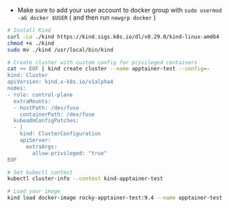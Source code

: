 * Make sure to add your user account to docker group with `sudo usermod -aG docker $USER` ( and then run `newgrp docker` ) 
```bash
# Install Kind
curl -Lo ./kind https://kind.sigs.k8s.io/dl/v0.29.0/kind-linux-amd64
chmod +x ./kind
sudo mv ./kind /usr/local/bin/kind

# Create cluster with custom config for privileged containers
cat << EOF | kind create cluster --name apptainer-test --config=-
kind: Cluster
apiVersion: kind.x-k8s.io/v1alpha4
nodes:
- role: control-plane
  extraMounts:
  - hostPath: /dev/fuse
    containerPath: /dev/fuse
  kubeadmConfigPatches:
  - |
    kind: ClusterConfiguration
    apiServer:
      extraArgs:
        allow-privileged: "true"
EOF

# Set kubectl context
kubectl cluster-info --context kind-apptainer-test

# Load your image
kind load docker-image rocky-apptainer-test:9.4 --name apptainer-test
```

